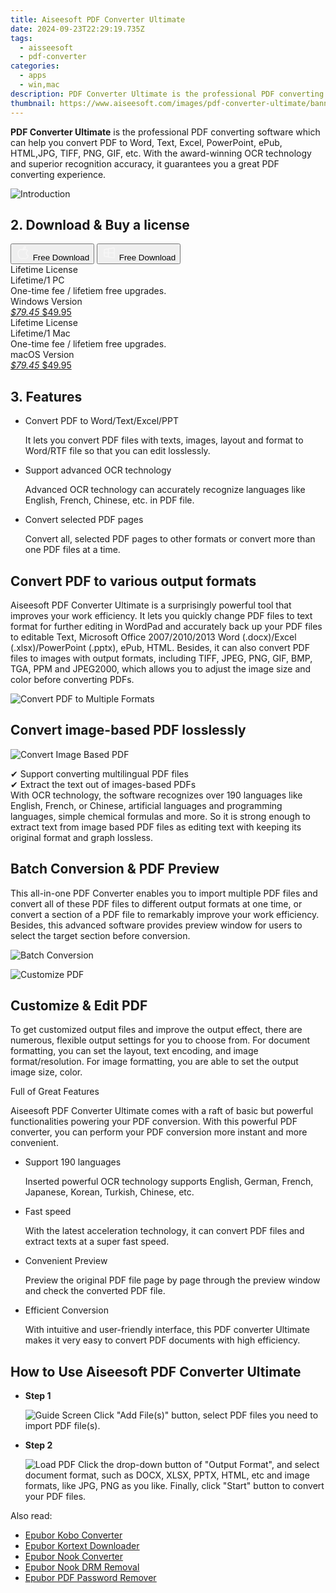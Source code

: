 ```yaml
---
title: Aiseesoft PDF Converter Ultimate
date: 2024-09-23T22:29:19.735Z
tags: 
  - aisseesoft
  - pdf-converter
categories: 
  - apps
  - win,mac
description: PDF Converter Ultimate is the professional PDF converting software which can help you convert PDF to Word, Text, Excel, PowerPoint, ePub, HTML,JPG, TIFF, PNG, GIF, etc. With the award-winning OCR technology and superior recognition accuracy, it guarantees you a great PDF converting experience.
thumbnail: https://www.aiseesoft.com/images/pdf-converter-ultimate/banner-right.png
---
```


**PDF Converter Ultimate** is the professional PDF converting software which can help you convert PDF to Word, Text, Excel, PowerPoint, ePub, HTML,JPG, TIFF, PNG, GIF, etc. With the award-winning OCR technology and superior recognition accuracy, it guarantees you a great PDF converting experience.

![Introduction](https://www.aiseesoft.com/images/pdf-converter-ultimate/banner-right.png)

## 2. Download & Buy a license

<div class="mx-auto flex items-center justify-center space-x-4">
  <button 
  onclick="javascript:window.open('https://secure.2checkout.com/order/checkout.php?PRODS=4560062&QTY=1&COUPON=AISEOHC&DESIGN_TYPE=2&SHORT_FORM=1&AFFILIATE=108875&CART=1', '_blank');
    window.open('https://download.aiseesoft.com/mac/mac-pdf-converter-ultimate.dmg', '_blank');void(0);"
  class="flex flex-row font-bold rounded-lg text-lg w-48 h-16 bg-[#FF8014] text-[#ffffff] items-center justify-center p-2">
    <svg width="24px" height="24px" viewBox="0 0 24 24" xmlns="http://www.w3.org/2000/svg" color="#ffffff" fill="none" stroke="currentColor" stroke-width="3" stroke-linecap="round" stroke-linejoin="round"><path d="M16 2C16.3632 4.17921 14.0879 5.83084 12.8158 6.57142C12.4406 6.78988 12.0172 6.5117 12.0819 6.08234C12.2993 4.63878 13.0941 2.00008 16 2Z" stroke="#f8f7f7" stroke-width="1.5"></path><path d="M9 6.5C9.89676 6.5 10.6905 6.69941 11.2945 6.92013C12.0563 7.19855 12.9437 7.19854 13.7055 6.92012C14.3094 6.6994 15.1032 6.5 15.9999 6.5C17.0852 6.5 18.4649 7.08889 19.4999 8.26666C16 11 17 15.5 20.269 16.6916C19.2253 19.5592 17.2413 21.5 15.4999 21.5C13.9999 21.5 14 20.8 12.5 20.8C11 20.8 11 21.5 9.5 21.5C7 21.5 4 17.5 4 12.5C4 8.5 7 6.5 9 6.5Z" stroke="#f8f7f7" stroke-width="1.5"></path></svg>    
    <span class="font-medium mx-auto">Free Download</span>  
  </button>
  <button 
  onclick="javascript:window.open('https://secure.2checkout.com/order/checkout.php?PRODS=3851734&QTY=1&COUPON=AISEOHC&DESIGN_TYPE=2&SHORT_FORM=1&AFFILIATE=108875&CART=1', '_blank');
    window.open('https://download.aiseesoft.com/pdf-converter-ultimate.exe', '_blank');void(0);"
  class="flex flex-row font-bold rounded-lg text-lg w-48 h-16 bg-[#FF8014] text-[#ffffff] items-center justify-center p-2">
    <svg width="24px" height="24px" viewBox="0 0 24 24" xmlns="http://www.w3.org/2000/svg" color="#ffffff" fill="none" stroke="currentColor" stroke-width="3" stroke-linecap="round" stroke-linejoin="round"><path d="M4 16.9865V7.01353C4 6.71792 4.21531 6.46636 4.50737 6.42072L19.3074 4.10822C19.6713 4.05137 20 4.33273 20 4.70103V19.299C20 19.6673 19.6713 19.9486 19.3074 19.8918L4.50737 17.5793C4.21531 17.5336 4 17.2821 4 16.9865Z" stroke="#f8f7f7" stroke-width="1.5"></path><path d="M4 12H20" stroke="#f8f7f7" stroke-width="1.5"></path><path d="M10.5 5.5V18.5" stroke="#f8f7f7" stroke-width="1.5"></path></svg>
    <span class="font-medium mx-auto">Free Download</span>  
  </button>
</div>

<div class="mx-auto flex items-center justify-center">
  <div class="m-8 grid grid-cols-1 gap-6 xl:grid-cols-2">
    <div class="flex w-full flex-col rounded-2xl bg-[#ffffff] text-[#374151] shadow-xl xl:w-96">
      <div class="flex h-full flex-col p-8">
        <div class="pb-6 text-3xl font-bold">Lifetime License</div>
        <div class="pb-12 text-lg">
          Lifetime/1 PC
          <div class="text-xs">One-time fee / lifetiem free upgrades.</div>
          <div class="text-xs">Windows Version</div>
        </div>
        <div class="flex flex-col gap-3 text-base"></div>
        <div class="flex flex-grow"></div>
        <div class="flex pt-10">
          <a href="https://secure.2checkout.com/order/checkout.php?PRODS=3851734&QTY=1&COUPON=AISEOHC&DESIGN_TYPE=2&SHORT_FORM=1&AFFILIATE=108875&CART=1" class="w-full transform cursor-pointer rounded-lg bg-[#7e22ce] p-3 text-center text-xl font-bold !text-[#ffffff] !no-underline transition-transform hover:bg-purple-800 active:scale-95"> 
           <em class="text-base line-through !text-[#c5c5c5]">$79.45</em>
            $49.95
          </a>
        </div>
      </div>
    </div>
    <div class="flex w-full flex-col rounded-2xl bg-[#ffffff] text-[#374151] shadow-xl xl:w-96">
      <div class="flex h-full flex-col p-8">
        <div class="pb-6 text-3xl font-bold">Lifetime License</div>
        <div class="pb-12 text-lg">
          Lifetime/1 Mac
          <div class="text-xs">One-time fee / lifetiem free upgrades.</div>
          <div class="text-xs">macOS Version</div>
        </div>
        <div class="flex flex-col gap-3 text-base"></div>
        <div class="flex flex-grow"></div>
        <div class="flex pt-10">
          <a href="https://secure.2checkout.com/order/checkout.php?PRODS=4560062&QTY=1&COUPON=AISEOHC&DESIGN_TYPE=2&SHORT_FORM=1&AFFILIATE=108875&CART=1" class="w-full transform cursor-pointer rounded-lg bg-[#7e22ce] p-3 text-center text-xl font-bold !text-[#ffffff] !no-underline transition-transform hover:bg-purple-800 active:scale-95">
           <em class="text-base line-through !text-[#c5c5c5]">$79.45</em>
            $49.95
          </a>
        </div>
      </div>
    </div>   
  </div>
</div>

## 3. Features

-   Convert PDF to Word/Text/Excel/PPT
    
    It lets you convert PDF files with texts, images, layout and format to Word/RTF file so that you can edit losslessly.
    
-   Support advanced OCR technology
    
    Advanced OCR technology can accurately recognize languages like English, French, Chinese, etc. in PDF file.
    
-   Convert selected PDF pages
    
    Convert all, selected PDF pages to other formats or convert more than one PDF files at a time.
    

## Convert PDF to various output formats

Aiseesoft PDF Converter Ultimate is a surprisingly powerful tool that improves your work efficiency. It lets you quickly change PDF files to text format for further editing in WordPad and accurately back up your PDF files to editable Text, Microsoft Office 2007/2010/2013 Word (.docx)/Excel (.xlsx)/PowerPoint (.pptx), ePub, HTML. Besides, it can also convert PDF files to images with output formats, including TIFF, JPEG, PNG, GIF, BMP, TGA, PPM and JPEG2000, which allows you to adjust the image size and color before converting PDFs.

![Convert PDF to Multiple Formats](https://www.aiseesoft.com/images/pdf-converter-ultimate/convert-pdf-to-multiple-formats.png)

## Convert image-based PDF losslessly

![Convert Image Based PDF](https://www.aiseesoft.com/images/pdf-converter-ultimate/convert-image-based-pdf.png)

✔ Support converting multilingual PDF files  
✔ Extract the text out of images-based PDFs  
With OCR technology, the software recognizes over 190 languages like English, French, or Chinese, artificial languages and programming languages, simple chemical formulas and more. So it is strong enough to extract text from image based PDF files as editing text with keeping its original format and graph lossless.

## Batch Conversion & PDF Preview

This all-in-one PDF Converter enables you to import multiple PDF files and convert all of these PDF files to different output formats at one time, or convert a section of a PDF file to remarkably improve your work efficiency. Besides, this advanced software provides preview window for users to select the target section before conversion.

![Batch Conversion](https://www.aiseesoft.com/images/pdf-converter-ultimate/batch-conversion.png)

![Customize PDF](https://www.aiseesoft.com/images/pdf-converter-ultimate/customize-pdf.png)

## Customize & Edit PDF

To get customized output files and improve the output effect, there are numerous, flexible output settings for you to choose from. For document formatting, you can set the layout, text encoding, and image format/resolution. For image formatting, you are able to set the output image size, color.

Full of Great Features

Aiseesoft PDF Converter Ultimate comes with a raft of basic but powerful functionalities powering your PDF conversion. With this powerful PDF converter, you can perform your PDF conversion more instant and more convenient.

-   Support 190 languages
    
    Inserted powerful OCR technology supports English, German, French, Japanese, Korean, Turkish, Chinese, etc.
    
-   Fast speed
    
    With the latest acceleration technology, it can convert PDF files and extract texts at a super fast speed.
    

-   Convenient Preview
    
    Preview the original PDF file page by page through the preview window and check the converted PDF file.
    
-   Efficient Conversion
    
    With intuitive and user-friendly interface, this PDF converter Ultimate makes it very easy to convert PDF documents with high efficiency.
    
## How to Use Aiseesoft PDF Converter Ultimate

-   **Step 1**
    
    ![Guide Screen](https://www.aiseesoft.com/images/pdf-converter-ultimate/guide-screen.jpg) 
    Click "Add File(s)" button, select PDF files you need to import PDF file(s).
    
-   **Step 2**
    
    ![Load PDF](https://www.aiseesoft.com/images/pdf-converter-ultimate/load-pdf.jpg)
    Click the drop-down button of "Output Format", and select document format, such as DOCX, XLSX, PPTX, HTML, etc and image formats, like JPG, PNG as you like. Finally, click "Start" button to convert your PDF files.

<ins class="adsbygoogle"
      style="display:block"
      data-ad-client="ca-pub-7571918770474297"
      data-ad-slot="8358498916"
      data-ad-format="auto"
      data-full-width-responsive="true"></ins>

<span class="atpl-alsoreadstyle">Also read:</span>
<div><ul>
<li><a href="https://tools.techidaily.com/epubor/kobo-converter/"><u>Epubor Kobo Converter</u></a></li>
<li><a href="https://tools.techidaily.com/epubor/kortext-downloader/"><u>Epubor Kortext Downloader</u></a></li>
<li><a href="https://tools.techidaily.com/epubor/nook-converter/"><u>Epubor Nook Converter</u></a></li>
<li><a href="https://tools.techidaily.com/epubor/nook-drm-removal/"><u>Epubor Nook DRM Removal</u></a></li>
<li><a href="https://tools.techidaily.com/epubor/pdf-password-remover/"><u>Epubor PDF Password Remover</u></a></li>
</ul></div>

